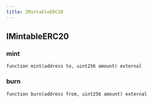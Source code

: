 ```yaml
---
title: IMintableERC20
---
```


## IMintableERC20

### mint

```solidity
function mint(address to, uint256 amount) external
```

### burn

```solidity
function burn(address from, uint256 amount) external
```
